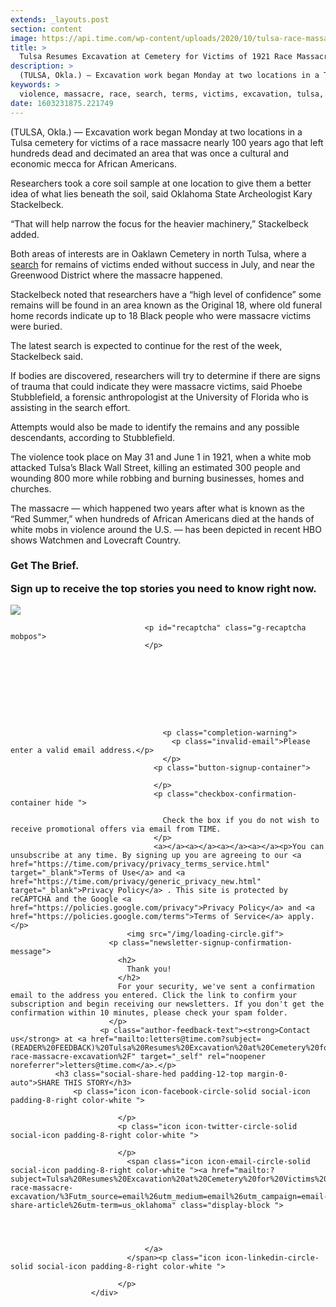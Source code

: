```yaml
--- 
extends: _layouts.post 
section: content 
image: https://api.time.com/wp-content/uploads/2020/10/tulsa-race-massacre-excavation.jpg?quality=85&crop=0px%2C366px%2C3000px%2C1571px&resize=1200%2C628&strip 
title: > 
  Tulsa Resumes Excavation at Cemetery for Victims of 1921 Race Massacre 
description: > 
  (TULSA, Okla.) — Excavation work began Monday at two locations in a Tulsa cemetery for victims of a race massacre nearly 100 years ago that left hundreds dead and decimated an area that was once a cultural and economic mecca for African Americans.Both areas of interests are in Oaklawn Cemetery in north Tulsa, where a search for remains of victims ended without success in July, and near the Greenwood District where the massacre happened.Stackelbeck noted that researchers have a “high level of confidence” some remains will be found in an area known as the Original 18, where old funeral home records indicate up to 18 Black people who were massacre victims were buried.If bodies are discovered, researchers will try to determine if there are signs of trauma that could indicate they were massacre victims, said Phoebe Stubblefield, a forensic anthropologist at the University of Florida who is assisting in the search effort.Sign Up Now Check the box if you do not wish to receive promotional offers via email from TIME. 
keywords: > 
  violence, massacre, race, search, terms, victims, excavation, tulsa, 1921, resumes, took, cemetery, remains, white, email 
date: 1603231875.221749 
--- 
```

<div><p>(TULSA, Okla.) &#8212; Excavation work began Monday at two locations in a Tulsa cemetery for victims of a race massacre nearly 100 years ago that left hundreds dead and decimated an area that was once a cultural and economic mecca for African Americans.</p>
                  <p>Researchers took a core soil sample at one location to give them a better idea of what lies beneath the soil, said Oklahoma State Archeologist Kary Stackelbeck.</p>
                  <p>&#8220;That will help narrow the focus for the heavier machinery,&#8221; Stackelbeck added.</p>
                  <p>Both areas of interests are in Oaklawn Cemetery in north Tulsa, where a <a href="https://apnews.com/article/db7e035610508fee9551affb3d27cdf7" target="_blank">search</a> for remains of victims ended without success in July, and near the Greenwood District where the massacre happened.</p>
                  <p>Stackelbeck noted that researchers have a &#8220;high level of confidence&#8221; some remains will be found in an area known as the Original 18, where old funeral home records indicate up to 18 Black people who were massacre victims were buried.</p>
                  <p>The latest search is expected to continue for the rest of the week, Stackelbeck said.</p>
                  <p>If bodies are discovered, researchers will try to determine if there are signs of trauma that could indicate they were massacre victims, said Phoebe Stubblefield, a forensic anthropologist at the University of Florida who is assisting in the search effort.</p>
                  <p>Attempts would also be made to identify the remains and any possible descendants, according to Stubblefield.</p>
                  <p>The violence took place on May 31 and June 1 in 1921, when a white mob attacked Tulsa&#8217;s Black Wall Street, killing an estimated 300 people and wounding 800 more while robbing and burning businesses, homes and churches.</p>
                  <p>The massacre &#8212; which happened two years after what is known as the &#8220;Red Summer,&#8221; when hundreds of African Americans died at the hands of white mobs in violence around the U.S. &#8212; has been depicted in recent HBO shows Watchmen and Lovecraft Country.</p>
                  <h3><p>Get The Brief.</p> Sign up to receive the top stories you need to know right now.</h3>
                              <img class="newsletter-logo" src="/img/Paper-plane.svg">
                            
                                
                                  <p id="recaptcha" class="g-recaptcha mobpos">
                                  </p>
                                  
                                  
                                  
                                  
                                  
                                  
                                  
                                  
                                    
                                      <p class="completion-warning">
                                        <p class="invalid-email">Please enter a valid email address.</p>
                                      </p>
                                    <p class="button-signup-container">
                                      
                                    </p>
                                    <p class="checkbox-confirmation-container hide ">
                                      
                                      Check the box if you do not wish to receive promotional offers via email from TIME.
                                    </p>
                                    <a></a><a></a><a></a><a></a><p>You can unsubscribe at any time. By signing up you are agreeing to our <a href="https://time.com/privacy/privacy_terms_service.html" target="_blank">Terms of Use</a> and <a href="https://time.com/privacy/generic_privacy_new.html" target="_blank">Privacy Policy</a> . This site is protected by reCAPTCHA and the Google <a href="https://policies.google.com/privacy">Privacy Policy</a> and <a href="https://policies.google.com/terms">Terms of Service</a> apply.</p>
                              <img src="/img/loading-circle.gif">
                          <p class="newsletter-signup-confirmation-message">
                            <h2>
                              Thank you!
                            </h2>
                            For your security, we've sent a confirmation email to the address you entered. Click the link to confirm your subscription and begin receiving our newsletters. If you don't get the confirmation within 10 minutes, please check your spam folder.
                          </p>
                        <p class="author-feedback-text"><strong>Contact us</strong> at <a href="mailto:letters@time.com?subject=(READER%20FEEDBACK)%20Tulsa%20Resumes%20Excavation%20at%20Cemetery%20for%20Victims%20of%201921%20Race%20Massacre&amp;body=https%3A%2F%2Ftime.com%2F5901991%2Ftulsa-race-massacre-excavation%2F" target="_self" rel="noopener noreferrer">letters@time.com</a>.</p>
              <h3 class="social-share-hed padding-12-top margin-0-auto">SHARE THIS STORY</h3>
                  <p class="icon icon-facebook-circle-solid social-icon padding-8-right color-white ">
                                 
                            </p>
                            <p class="icon icon-twitter-circle-solid social-icon padding-8-right color-white ">
                                 
                            </p>
                              <span class="icon icon-email-circle-solid social-icon padding-8-right color-white "><a href="mailto:?subject=Tulsa%20Resumes%20Excavation%20at%20Cemetery%20for%20Victims%20of%201921%20Race%20Massacre%20&amp;body=https://time.com/5901991/tulsa-race-massacre-excavation/%3Futm_source=email%26utm_medium=email%26utm_campaign=email-share-article%26utm-term=us_oklahoma" class="display-block ">
                              
                                
                              
                              
                                  </a>
                              </span><p class="icon icon-linkedin-circle-solid social-icon padding-8-right color-white ">
                                 
                            </p>
                      </div>